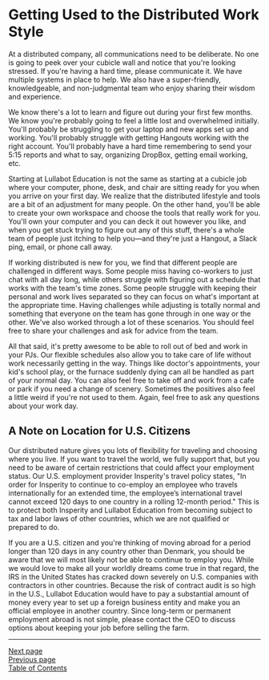 # Getting Used to the Distributed Work Style

At a distributed company, all communications need to be deliberate. No one is going to peek over your cubicle wall and notice that you're looking stressed. If you're having a hard time, please communicate it. We have multiple systems in place to help. We also have a super-friendly, knowledgeable, and non-judgmental team who enjoy sharing their wisdom and experience.

We know there's a lot to learn and figure out during your first few months. We know you're probably going to feel a little lost and overwhelmed initially. You'll probably be struggling to get your laptop and new apps set up and working. You'll probably struggle with getting Hangouts working with the right account. You'll probably have a hard time remembering to send your 5:15 reports and what to say, organizing DropBox, getting email working, etc.

Starting at Lullabot Education is not the same as starting at a cubicle job where your computer, phone, desk, and chair are sitting ready for you when you arrive on your first day. We realize that the distributed lifestyle and tools are a bit of an adjustment for many people. On the other hand, you'll be able to create your own workspace and choose the tools that really work for you. You'll own your computer and you can deck it out however you like, and when you get stuck trying to figure out any of this stuff, there's a whole team of people just itching to help you—and they're just a Hangout, a Slack ping, email, or phone call away.

If working distributed is new for you, we find that different people are challenged in different ways. Some people miss having co-workers to just chat with all day long, while others struggle with figuring out a schedule that works with the team's time zones. Some people struggle with keeping their personal and work lives separated so they can focus on what's important at the appropriate time. Having challenges while adjusting is totally normal and something that everyone on the team has gone through in one way or the other. We've also worked through a lot of these scenarios. You should feel free to share your challenges and ask for advice from the team.

All that said, it's pretty awesome to be able to roll out of bed and work in your PJs.  Our flexible schedules also allow you to take care of life without work necessarily getting in the way. Things like doctor's appointments, your kid's school play, or the furnace suddenly dying can all be handled as part of your normal day. You can also feel free to take off and work from a cafe or park if you need a change of scenery. Sometimes the positives also feel a little weird if you're not used to them. Again, feel free to ask any questions about your work day.

## A Note on Location for U.S. Citizens
Our distributed nature gives you lots of flexibility for traveling and choosing where you live. If you want to travel the world, we fully support that, but you need to be aware of certain restrictions that could affect your employment status. Our U.S. employment provider Insperity's travel policy states, "In order for Insperity to continue to co-employ an employee who travels internationally for an extended time, the employee’s international travel cannot exceed 120 days to one country in a rolling 12-month period." This is to protect both Insperity and Lullabot Education from becoming subject to tax and labor laws of other countries, which we are not qualified or prepared to do. 

If you are a U.S. citizen and you're thinking of moving abroad for a period longer than 120 days in any country other than Denmark, you should be aware that we will most likely not be able to continue to employ you. While we would love to make all your worldly dreams come true in that regard, the IRS in the United States has cracked down severely on U.S. companies with contractors in other countries. Because the risk of contract audit is so high in the U.S., Lullabot Education would have to pay a substantial amount of money every year to set up a foreign business entity and make you an official employee in another country. Since long-term or permanent employment abroad is not simple, please contact the CEO to discuss options about keeping your job before selling the farm.

---
[Next page](02first_week.md)  
[Previous page](01distributed.md)  
[Table of Contents](../README.md#table-of-contents)
